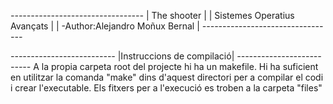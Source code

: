 *---------------------------------*
|  The shooter                    |
|  Sistemes Operatius Avançats    |
|  -Author:Alejandro Moñux Bernal |
*---------------------------------*

*--------------------------*
|Instruccions de compilació|
*--------------------------*
A la propia carpeta root del projecte hi ha un makefile.
Hi ha suficient en utilitzar la comanda "make" dins d'aquest directori per a compilar el codi i crear l'executable.
Els fitxers per a l'execució es troben a la carpeta "files"
